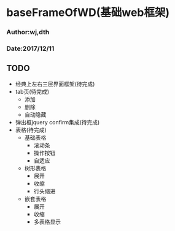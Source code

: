 baseFrameOfWD(基础web框架)
=====

### Author:wj,dth
### Date:2017/12/11

## TODO
* 经典上左右三层界面框架(待完成)
* tab页(待完成)
	* 添加
	* 删除
	* 自动隐藏
* 弹出框jquery confirm集成(待完成)
* 表格(待完成)
	* 基础表格
		* 滚动条
		* 操作按钮
		* 自适应
	* 树形表格
		* 展开
		* 收缩
		* 行头缩进
	* 嵌套表格
		* 展开
		* 收缩
		* 多表格显示
